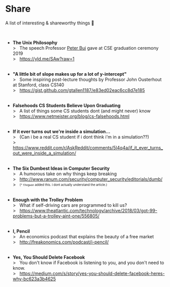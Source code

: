 # Share
A list of interesting & shareworthy things 🍧

<br>

* **The Unix Philosophy**    
\> &nbsp; The speech Professor [Peter Bui](https://www3.nd.edu/~pbui/) gave at CSE graduation ceremony 2019      
\> &nbsp; https://yld.me/SAw?raw=1    
&nbsp;

* **"A little bit of slope makes up for a lot of y-intercept"**     
\> &nbsp; Some inspiring post-lecture thoughts by Professor John Ousterhout at Stanford, class CS140    
\> &nbsp; https://gist.github.com/gtallen1187/e83ed02eac6cc8d7e185    
&nbsp;

* **Falsehoods CS Students Believe Upon Graduating**    
\> &nbsp; A list of things some CS students dont (and might never) know    
\> &nbsp; https://www.netmeister.org/blog/cs-falsehoods.html    
&nbsp;

* **If it ever turns out we're inside a simulation...**    
\> &nbsp; (Can i be a real CS student if i dont think i'm in a simulation??)      
\> &nbsp; https://www.reddit.com/r/AskReddit/comments/5l4q4a/if_it_ever_turns_out_were_inside_a_simulation/    
&nbsp;

* **The Six Dumbest Ideas in Computer Security**           
\> &nbsp; A humorous take on why things keep breaking  
\> &nbsp; http://www.ranum.com/security/computer_security/editorials/dumb/   
\> &nbsp; <sub><sup>(^ `thegwan` added this. i dont actually understand the article.)</sup></sub>    
&nbsp;

* **Enough with the Trolley Problem**    
\> &nbsp; What if self-driving cars are programmed to kill us?    
\> &nbsp; https://www.theatlantic.com/technology/archive/2018/03/got-99-problems-but-a-trolley-aint-one/556805/     
&nbsp;

* **I, Pencil**    
\> &nbsp; An economics podcast that explains the beauty of a free market    
\> &nbsp; http://freakonomics.com/podcast/i-pencil/    
&nbsp; 

* **Yes, You Should Delete Facebook**      
\> &nbsp; You don't know if Facebook is listening to you, and you don't need to know.      
\> &nbsp; https://medium.com/s/story/yes-you-should-delete-facebook-heres-why-bc623a3b4625    
&nbsp;

